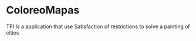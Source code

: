 # ColoreoMapas
TPI
Is a application that use Satisfaction of restrictions to solve a painting of cities 
